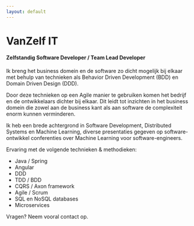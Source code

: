 ```yaml
---
layout: default
---
```


# VanZelf IT

#### Zelfstandig Software Developer / Team Lead Developer

Ik breng het business domein en de software zo dicht mogelijk bij elkaar met behulp van technieken als Behavior Driven Development (BDD) en Domain Driven Design (DDD).
               
Door deze technieken op een Agile manier te gebruiken komen het bedrijf en de ontwikkelaars dichter bij elkaar. Dit leidt tot inzichten in het business domein die zowel aan de business kant als aan software de complexiteit enorm kunnen verminderen.

Ik heb een brede achtergrond in Software Development, Distributed Systems en Machine Learning, diverse presentaties gegeven op software-ontwikkel conferenties over Machine Learning voor software-engineers.

Ervaring met de volgende technieken & methodieken:

* Java / Spring
* Angular
* DDD
* TDD / BDD
* CQRS / Axon framework
* Agile / Scrum
* SQL en NoSQL databases
* Microservices


Vragen? Neem vooral contact op.

